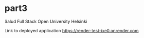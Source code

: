 # part3
Salud Full Stack Open University Helsinki

Link to deployed application
https://render-test-ixe0.onrender.com

